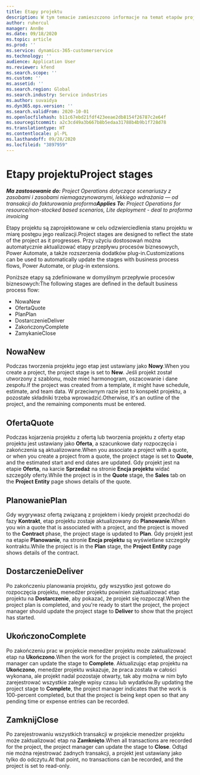 ```yaml
---
title: Etapy projektu
description: W tym temacie zamieszczono informacje na temat etapów projektów, które są dostępne w Microsoft Dynamics Project operations.
author: ruhercul
manager: AnnBe
ms.date: 09/18/2020
ms.topic: article
ms.prod: ''
ms.service: dynamics-365-customerservice
ms.technology: ''
audience: Application User
ms.reviewer: kfend
ms.search.scope: ''
ms.custom: ''
ms.assetid: ''
ms.search.region: Global
ms.search.industry: Service industries
ms.author: suvaidya
ms.dyn365.ops.version: ''
ms.search.validFrom: 2020-10-01
ms.openlocfilehash: b11c67ebd21fdf423eeae2db8154f26787c2e64f
ms.sourcegitcommit: a2c3cd49a3b667b8b5edaa31788b4b9b1f728d78
ms.translationtype: HT
ms.contentlocale: pl-PL
ms.lasthandoff: 09/28/2020
ms.locfileid: "3897959"
---
```

# <a name="project-stages"></a><span data-ttu-id="a66b6-103">Etapy projektu</span><span class="sxs-lookup"><span data-stu-id="a66b6-103">Project stages</span></span>

<span data-ttu-id="a66b6-104">_**Ma zastosowanie do:** Project Operations dotyczące scenariuszy z zasobami i zasobami niemagazynowanymi, lekkiego wdrażania — od transakcji do fakturowania proforma_</span><span class="sxs-lookup"><span data-stu-id="a66b6-104">_**Applies To:** Project Operations for resource/non-stocked based scenarios, Lite deployment - deal to proforma invoicing_</span></span>

<span data-ttu-id="a66b6-105">Etapy projektu są zaprojektowane w celu odzwierciedlenia stanu projektu w miarę postępu jego realizacji.</span><span class="sxs-lookup"><span data-stu-id="a66b6-105">Project stages are designed to reflect the state of the project as it progresses.</span></span> <span data-ttu-id="a66b6-106">Przy użyciu dostosowań można automatycznie aktualizować etapy przepływu procesów biznesowych, Power Automate, a także rozszerzenia dodatków plug-in.</span><span class="sxs-lookup"><span data-stu-id="a66b6-106">Customizations can be used to automatically update the stages with business process flows, Power Automate, or plug-in extensions.</span></span>

<span data-ttu-id="a66b6-107">Poniższe etapy są zdefiniowane w domyślnym przepływie procesów biznesowych:</span><span class="sxs-lookup"><span data-stu-id="a66b6-107">The following stages are defined in the default business process flow:</span></span>

- <span data-ttu-id="a66b6-108">Nowa</span><span class="sxs-lookup"><span data-stu-id="a66b6-108">New</span></span>
- <span data-ttu-id="a66b6-109">Oferta</span><span class="sxs-lookup"><span data-stu-id="a66b6-109">Quote</span></span>
- <span data-ttu-id="a66b6-110">Plan</span><span class="sxs-lookup"><span data-stu-id="a66b6-110">Plan</span></span>
- <span data-ttu-id="a66b6-111">Dostarczenie</span><span class="sxs-lookup"><span data-stu-id="a66b6-111">Deliver</span></span>
- <span data-ttu-id="a66b6-112">Zakończony</span><span class="sxs-lookup"><span data-stu-id="a66b6-112">Complete</span></span>
- <span data-ttu-id="a66b6-113">Zamykanie</span><span class="sxs-lookup"><span data-stu-id="a66b6-113">Close</span></span> 

## <a name="new"></a><span data-ttu-id="a66b6-114">Nowa</span><span class="sxs-lookup"><span data-stu-id="a66b6-114">New</span></span>

<span data-ttu-id="a66b6-115">Podczas tworzenia projektu jego etap jest ustawiany jako **Nowy**.</span><span class="sxs-lookup"><span data-stu-id="a66b6-115">When you create a project, the project stage is set to **New**.</span></span> <span data-ttu-id="a66b6-116">Jeśli projekt został utworzony z szablonu, może mieć harmonogram, oszacowanie i dane zespołu.</span><span class="sxs-lookup"><span data-stu-id="a66b6-116">If the project was created from a template, it might have schedule, estimate, and team data.</span></span> <span data-ttu-id="a66b6-117">W przeciwnym razie jest to konspekt projektu, a pozostałe składniki trzeba wprowadzić.</span><span class="sxs-lookup"><span data-stu-id="a66b6-117">Otherwise, it's an outline of the project, and the remaining components must be entered.</span></span>

## <a name="quote"></a><span data-ttu-id="a66b6-118">Oferta</span><span class="sxs-lookup"><span data-stu-id="a66b6-118">Quote</span></span>

<span data-ttu-id="a66b6-119">Podczas kojarzenia projektu z ofertą lub tworzenia projektu z oferty etap projektu jest ustawiany jako **Oferta**, a szacunkowe daty rozpoczęcia i zakończenia są aktualizowane.</span><span class="sxs-lookup"><span data-stu-id="a66b6-119">When you associate a project with a quote, or when you create a project from a quote, the project stage is set to **Quote**, and the estimated start and end dates are updated.</span></span> <span data-ttu-id="a66b6-120">Gdy projekt jest na etapie **Oferta**, na karcie **Sprzedaż** na stronie **Encja projektu** widać szczegóły oferty.</span><span class="sxs-lookup"><span data-stu-id="a66b6-120">While the project is in the **Quote** stage, the **Sales** tab on the **Project Entity** page shows details of the quote.</span></span>

## <a name="plan"></a><span data-ttu-id="a66b6-121">Planowanie</span><span class="sxs-lookup"><span data-stu-id="a66b6-121">Plan</span></span>

<span data-ttu-id="a66b6-122">Gdy wygrywasz ofertą związaną z projektem i kiedy projekt przechodzi do fazy **Kontrakt**, etap projektu zostaje aktualizowany do **Planowanie**.</span><span class="sxs-lookup"><span data-stu-id="a66b6-122">When you win a quote that is associated with a project, and the project is moved to the **Contract** phase, the project stage is updated to **Plan**.</span></span> <span data-ttu-id="a66b6-123">Gdy projekt jest na etapie **Planowanie**, na stronie **Encja projektu** są wyświetlane szczegóły kontraktu.</span><span class="sxs-lookup"><span data-stu-id="a66b6-123">While the project is in the **Plan** stage, the **Project Entity** page shows details of the contract.</span></span>

## <a name="deliver"></a><span data-ttu-id="a66b6-124">Dostarczenie</span><span class="sxs-lookup"><span data-stu-id="a66b6-124">Deliver</span></span>

<span data-ttu-id="a66b6-125">Po zakończeniu planowania projektu, gdy wszystko jest gotowe do rozpoczęcia projektu, menedżer projektu powinien zaktualizować etap projektu na **Dostarczenie**, aby pokazać, że projekt się rozpoczął.</span><span class="sxs-lookup"><span data-stu-id="a66b6-125">When the project plan is completed, and you're ready to start the project, the project manager should update the project stage to **Deliver** to show that the project has started.</span></span>

## <a name="complete"></a><span data-ttu-id="a66b6-126">Ukończono</span><span class="sxs-lookup"><span data-stu-id="a66b6-126">Complete</span></span> 

<span data-ttu-id="a66b6-127">Po zakończeniu prac w projekcie menedżer projektu może zaktualizować etap na **Ukończono**.</span><span class="sxs-lookup"><span data-stu-id="a66b6-127">When the work for the project is completed, the project manager can update the stage to **Complete**.</span></span> <span data-ttu-id="a66b6-128">Aktualizując etap projektu na **Ukończono**, menedżer projektu wskazuje, że praca została w całości wykonana, ale projekt nadal pozostaje otwarty, tak aby można w nim było zarejestrować wszystkie zaległe wpisy czasu lub wydatków.</span><span class="sxs-lookup"><span data-stu-id="a66b6-128">By updating the project stage to **Complete**, the project manager indicates that the work is 100-percent completed, but that the project is being kept open so that any pending time or expense entries can be recorded.</span></span>

## <a name="close"></a><span data-ttu-id="a66b6-129">Zamknij</span><span class="sxs-lookup"><span data-stu-id="a66b6-129">Close</span></span>

<span data-ttu-id="a66b6-130">Po zarejestrowaniu wszystkich transakcji w projekcie menedżer projektu może zaktualizować etap na **Zamknięto**.</span><span class="sxs-lookup"><span data-stu-id="a66b6-130">When all transactions are recorded for the project, the project manager can update the stage to **Close**.</span></span> <span data-ttu-id="a66b6-131">Odtąd nie można rejestrować żadnych transakcji, a projekt jest ustawiany jako tylko do odczytu.</span><span class="sxs-lookup"><span data-stu-id="a66b6-131">At that point, no transactions can be recorded, and the project is set to read-only.</span></span>

